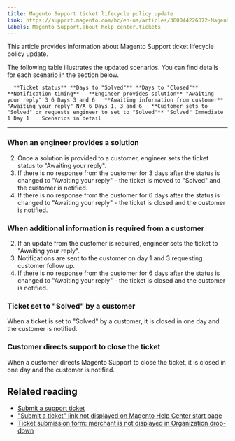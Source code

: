 ```yaml
---
title: Magento Support ticket lifecycle policy update
link: https://support.magento.com/hc/en-us/articles/360044226072-Magento-Support-ticket-lifecycle-policy-update
labels: Magento Support,about help center,tickets
---
```


This article provides information about Magento Support ticket lifecycle policy update. 

 The following table illustrates the updated scenarios. You can find details for each scenario in the section below.

      **Ticket status** **Days to "Solved"** **Days to "Closed"** **Notification timing**   **Engineer provides solution** "Awaiting your reply" 3 6 Days 3 and 6   **Awaiting information from customer** "Awaiting your reply" N/A 6 Days 1, 3 and 6   **Customer sets to "Solved" or requests engineer to set to "Solved"** "Solved" Immediate 1 Day 1    Scenarios in detail
-------------------

 ### When an engineer provides a solution

 
 2. Once a solution is provided to a customer, engineer sets the ticket status to "Awaiting your reply".
 4. If there is no response from the customer for 3 days after the status is changed to "Awaiting your reply" - the ticket is moved to "Solved" and the customer is notified. 
 6. If there is no response from the customer for 6 days after the status is changed to "Awaiting your reply" - the ticket is closed and the customer is notified.
 
 ### When additional information is required from a customer

 
 2. If an update from the customer is required, engineer sets the ticket to "Awaiting your reply".
 4. Notifications are sent to the customer on day 1 and 3 requesting customer follow up.
 6. If there is no response from the customer for 6 days after the status is changed to "Awaiting your reply" - the ticket is closed and the customer is notified. 
 
 ### Ticket set to "Solved" by a customer

 When a ticket is set to "Solved" by a customer, it is closed in one day and the customer is notified. 

 ### Customer directs support to close the ticket

 When a customer directs Magento Support to close the ticket, it is closed in one day and the customer is notified.

 Related reading
---------------

 
 * [Submit a support ticket](https://support.magento.com/hc/en-us/articles/360019088251-Submit-a-support-ticket)
 * ["Submit a ticket" link not displayed on Magento Help Center start page](https://support.magento.com/hc/en-us/articles/360020597871--Submit-a-ticket-link-not-displayed-on-Magento-Help-Center-start-page)
 * [Ticket submission form: merchant is not displayed in Organization drop-down](https://support.magento.com/hc/en-us/articles/360043335371-Ticket-submission-form-merchant-is-not-displayed-in-Organization-drop-down)
 
  

  

